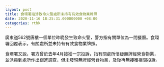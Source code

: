```yaml
---
layout: post
title: 食環署指涉致命火警處所未持有有效食物業牌照
date: 2020-11-16 18:25:31.000000000 +08:00
categories: rthk
---
```


廣東道562號唐樓一個單位昨晚發生致命火警，警方指有關單位為一間餐廳。食環署回覆表示，有關處所並未持有有效食物業牌照。

食環署又說，署方曾於去年4月接獲一宗投訴，指有關處所懷疑無牌經營食物業，並派員到處所作出跟進調查，但未發現無牌經營食物業，及後再無接獲相關投訴。
